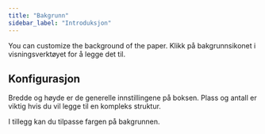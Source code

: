 ```yaml
---
title: "Bakgrunn"
sidebar_label: "Introduksjon"
---
```



You can customize the background of the paper. Klikk på bakgrunnsikonet i visningsverktøyet for å legge det til.

## Konfigurasjon

Bredde og høyde er de generelle innstillingene på boksen. Plass og antall er viktig hvis du vil legge til en kompleks struktur.

I tillegg kan du tilpasse fargen på bakgrunnen.
